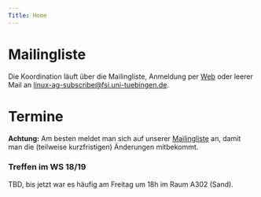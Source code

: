 ```yaml
---
Title: Home
---
```


# Mailingliste

Die Koordination läuft über die Mailingliste, Anmeldung per
[Web](https://www.fsi.uni-tuebingen.de/mailman/listinfo/linux-ag/) oder leerer
Mail an <linux-ag-subscribe@fsi.uni-tuebingen.de>.

# Termine

**Achtung:** Am besten meldet man sich auf unserer
[Mailingliste](https://www.fsi.uni-tuebingen.de/mailman/listinfo/linux-ag/) an,
damit man die (teilweise kurzfristigen) Änderungen mitbekommt.

### Treffen im WS 18/19

TBD, bis jetzt war es häufig am Freitag um 18h im Raum A302 (Sand).
